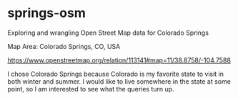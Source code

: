 # springs-osm
Exploring and wrangling Open Street Map data for Colorado Springs

Map Area: Colorado Springs, CO, USA

https://www.openstreetmap.org/relation/113141#map=11/38.8758/-104.7588

I chose Colorado Springs because Colorado is my favorite state to visit in both winter and summer.  I would 
like to live somewhere in the state at some point, so I am interested to see what the queries turn up.
